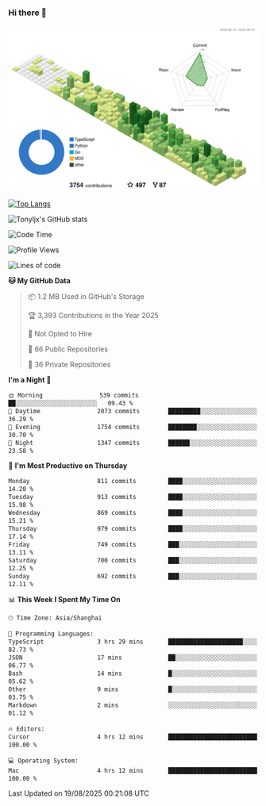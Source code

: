 ### Hi there 👋

![](./profile-3d-contrib/profile-green-animate.svg)

 

[![Top Langs](https://github-readme-stats.vercel.app/api/top-langs/?username=tonyljx)](https://github.com/anuraghazra/github-readme-stats)

![Tonyljx's GitHub stats](https://github-readme-stats.vercel.app/api?username=tonyljx&theme=default&show_icons=true)

 

<!--START_SECTION:waka-->
![Code Time](http://img.shields.io/badge/Code%20Time-1%2C417%20hrs%2043%20mins-blue)

![Profile Views](http://img.shields.io/badge/Profile%20Views-0-blue)

![Lines of code](https://img.shields.io/badge/From%20Hello%20World%20I%27ve%20Written-2.4%20million%20lines%20of%20code-blue)

**🐱 My GitHub Data** 

> 📦 1.2 MB Used in GitHub's Storage 
 > 
> 🏆 3,393 Contributions in the Year 2025
 > 
> 🚫 Not Opted to Hire
 > 
> 📜 66 Public Repositories 
 > 
> 🔑 36 Private Repositories 
 > 
**I'm a Night 🦉** 

```text
🌞 Morning                539 commits         ██░░░░░░░░░░░░░░░░░░░░░░░   09.43 % 
🌆 Daytime                2073 commits        █████████░░░░░░░░░░░░░░░░   36.29 % 
🌃 Evening                1754 commits        ████████░░░░░░░░░░░░░░░░░   30.70 % 
🌙 Night                  1347 commits        ██████░░░░░░░░░░░░░░░░░░░   23.58 % 
```
📅 **I'm Most Productive on Thursday** 

```text
Monday                   811 commits         ████░░░░░░░░░░░░░░░░░░░░░   14.20 % 
Tuesday                  913 commits         ████░░░░░░░░░░░░░░░░░░░░░   15.98 % 
Wednesday                869 commits         ████░░░░░░░░░░░░░░░░░░░░░   15.21 % 
Thursday                 979 commits         ████░░░░░░░░░░░░░░░░░░░░░   17.14 % 
Friday                   749 commits         ███░░░░░░░░░░░░░░░░░░░░░░   13.11 % 
Saturday                 700 commits         ███░░░░░░░░░░░░░░░░░░░░░░   12.25 % 
Sunday                   692 commits         ███░░░░░░░░░░░░░░░░░░░░░░   12.11 % 
```


📊 **This Week I Spent My Time On** 

```text
🕑︎ Time Zone: Asia/Shanghai

💬 Programming Languages: 
TypeScript               3 hrs 29 mins       █████████████████████░░░░   82.73 % 
JSON                     17 mins             ██░░░░░░░░░░░░░░░░░░░░░░░   06.77 % 
Bash                     14 mins             █░░░░░░░░░░░░░░░░░░░░░░░░   05.62 % 
Other                    9 mins              █░░░░░░░░░░░░░░░░░░░░░░░░   03.75 % 
Markdown                 2 mins              ░░░░░░░░░░░░░░░░░░░░░░░░░   01.12 % 

🔥 Editors: 
Cursor                   4 hrs 12 mins       █████████████████████████   100.00 % 

💻 Operating System: 
Mac                      4 hrs 12 mins       █████████████████████████   100.00 % 
```


 Last Updated on 19/08/2025 00:21:08 UTC
<!--END_SECTION:waka-->
